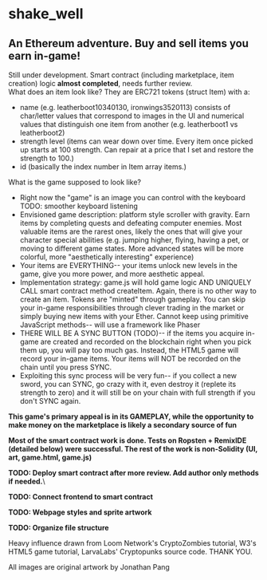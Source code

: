 # shake_well
## An Ethereum adventure. Buy and sell items you earn in-game!
Still under development. Smart contract (including marketplace, item creation) logic **almost completed**, needs further review.\
What does an item look like? They are ERC721 tokens (struct Item) with a:
- name (e.g. leatherboot10340130, ironwings3520113) consists of char/letter values that correspond to images in the UI and numerical values that distinguish one item from another (e.g. leatherboot1 vs leatherboot2)
- strength level (items can wear down over time. Every item once picked up starts at 100 strength. Can repair at a price that I set and restore the strength to 100.)
- id (basically the index number in Item array items.)

What is the game supposed to look like?
- Right now the "game" is an image you can control with the keyboard TODO: smoother keyboard listening
- Envisioned game description: platform style scroller with gravity. Earn items by completing quests and defeating computer enemies. Most valuable items are the rarest ones, likely the ones that will give your character special abilities (e.g. jumping higher, flying, having a pet, or moving to different game states. More advanced states will be more colorful, more "aesthetically interesting" experience) 
- Your items are EVERYTHING-- your items unlock new levels in the game, give you more power, and more aesthetic appeal.
- Implementation strategy: game.js will hold game logic AND UNIQUELY CALL smart contract method createItem. Again, there is no other way to create an item. Tokens are "minted" through gameplay. You can skip your in-game responsibilities through clever trading in the market or simply buying new items with your Ether. Cannot keep using primitive JavaScript methods-- will use a framework like Phaser
- THERE WILL BE A SYNC BUTTON (TODO)-- if the items you acquire in-game are created and recorded on the blockchain right when you pick them up, you will pay too much gas. Instead, the HTML5 game will record your in-game items. Your items will NOT be recorded on the chain until you press SYNC. 
- Exploiting this sync process will be very fun-- if you collect a new sword, you can SYNC, go crazy with it, even destroy it (replete its strength to zero) and it will still be on your chain with full strength if you don't SYNC again.

**This game's primary appeal is in its GAMEPLAY, while the opportunity to make money on the marketplace is likely a secondary source of fun**

**Most of the smart contract work is done. Tests on Ropsten + RemixIDE (detailed below) were successful. The rest of the work is non-Solidity (UI, art, game.html, game.js)**



**TODO: Deploy smart contract after more review. Add author only methods if needed.**\

**TODO: Connect frontend to smart contract**

**TODO: Webpage styles and sprite artwork**

**TODO: Organize file structure**

Heavy influence drawn from Loom Network's CryptoZombies tutorial, W3's HTML5 game tutorial, LarvaLabs' Cryptopunks source code. THANK YOU.

All images are original artwork by Jonathan Pang

